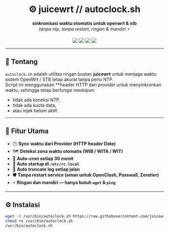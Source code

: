 <h1 align="center">⚙️ juicewrt // autoclock.sh</h1>
<p align="center">
  <b>sinkronisasi waktu otomatis untuk openwrt & stb</b><br>
  <i>tanpa ntp, tanpa restart, ringan & mandiri ⚡</i>
</p>

<p align="center">
  <img src="https://img.shields.io/badge/version-v4.5-green?style=for-the-badge&logo=linux&logoColor=white">
  <img src="https://img.shields.io/badge/openwrt-compatible-blue?style=for-the-badge">
  <img src="https://img.shields.io/badge/autocron-enabled-orange?style=for-the-badge">
  <img src="https://img.shields.io/badge/startup-rc.local-yellow?style=for-the-badge">
</p>

---

## 🧠 Tentang
`autoclock.sh` adalah utilitas ringan buatan **juicewrt** untuk menjaga waktu sistem OpenWrt / STB tetap akurat tanpa perlu NTP.  
Script ini menggunakan **header HTTP dari provider untuk menyinkronkan waktu, sehingga tetap berfungsi meskipun:
- tidak ada koneksi NTP,
- tidak ada kuota data,
- atau injek belum aktif.

---

## 🚀 Fitur Utama
- 🕒 **Sync waktu dari Provider (HTTP header Date)**  
- 🗺️ **Deteksi zona waktu otomatis (WIB / WITA / WIT)**  
- 🔁 **Auto-cron setiap 30 menit**  
- 🧩 **Auto startup di `/etc/rc.local`**  
- 🧹 **Auto truncate log setiap jalan**  
- 🛡️ **Tanpa restart service (aman untuk OpenClash, Passwall, Zerotier)**  
- ⚡ **Ringan dan mandiri — hanya butuh `wget` & `ping`**

---

## ⚙️ Instalasi
```bash
wget -O /usr/bin/autoclock.sh https://raw.githubusercontent.com/juicewrt/openwrt-autoclock/main/autoclock.sh
chmod +x /usr/bin/autoclock.sh
/usr/bin/autoclock.sh
